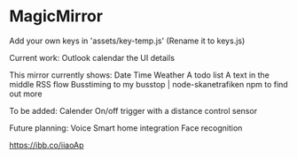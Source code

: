 # MagicMirror


Add your own keys in 'assets/key-temp.js' (Rename it to keys.js)

Current work:
Outlook calendar
the UI details


This mirror currently shows:
Date
Time
Weather 
A todo list
A text in the middle
RSS flow
Busstiming to my busstop | node-skanetrafiken npm to find out more

To be added:
Calender
On/off trigger with a distance control sensor

Future planning:
Voice 
Smart home integration
Face recognition 


https://ibb.co/iiaoAp

